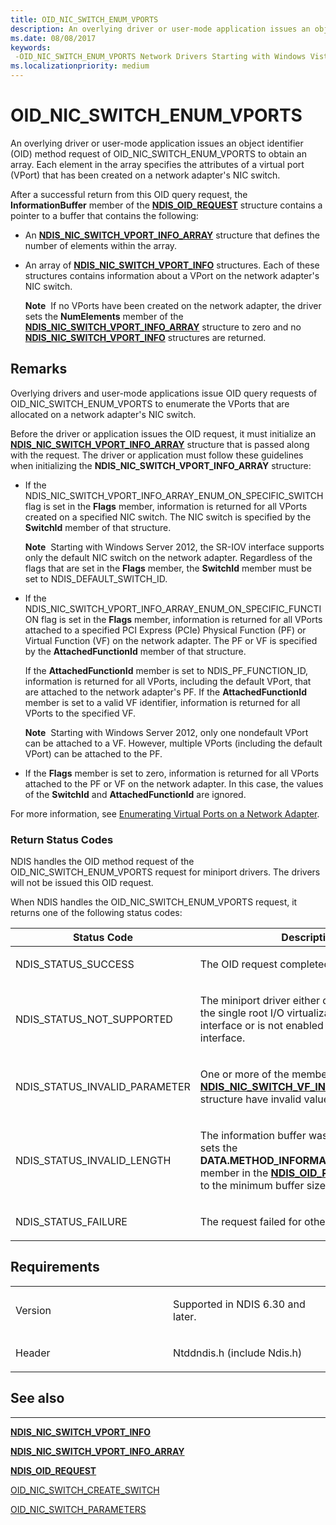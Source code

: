 ```yaml
---
title: OID_NIC_SWITCH_ENUM_VPORTS
description: An overlying driver or user-mode application issues an object identifier (OID) method request of OID_NIC_SWITCH_ENUM_VPORTS to obtain an array.
ms.date: 08/08/2017
keywords: 
 -OID_NIC_SWITCH_ENUM_VPORTS Network Drivers Starting with Windows Vista
ms.localizationpriority: medium
---
```


# OID\_NIC\_SWITCH\_ENUM\_VPORTS


An overlying driver or user-mode application issues an object identifier (OID) method request of OID\_NIC\_SWITCH\_ENUM\_VPORTS to obtain an array. Each element in the array specifies the attributes of a virtual port (VPort) that has been created on a network adapter's NIC switch.

After a successful return from this OID query request, the **InformationBuffer** member of the [**NDIS\_OID\_REQUEST**](/windows-hardware/drivers/ddi/ndis/ns-ndis-_ndis_oid_request) structure contains a pointer to a buffer that contains the following:

-   An [**NDIS\_NIC\_SWITCH\_VPORT\_INFO\_ARRAY**](/windows-hardware/drivers/ddi/ntddndis/ns-ntddndis-_ndis_nic_switch_vport_info_array) structure that defines the number of elements within the array.

-   An array of [**NDIS\_NIC\_SWITCH\_VPORT\_INFO**](/windows-hardware/drivers/ddi/ntddndis/ns-ntddndis-_ndis_nic_switch_vport_info) structures. Each of these structures contains information about a VPort on the network adapter's NIC switch.

    **Note**  If no VPorts have been created on the network adapter, the driver sets the **NumElements** member of the [**NDIS\_NIC\_SWITCH\_VPORT\_INFO\_ARRAY**](/windows-hardware/drivers/ddi/ntddndis/ns-ntddndis-_ndis_nic_switch_vport_info_array) structure to zero and no [**NDIS\_NIC\_SWITCH\_VPORT\_INFO**](/windows-hardware/drivers/ddi/ntddndis/ns-ntddndis-_ndis_nic_switch_vport_info) structures are returned.

     

Remarks
-------

Overlying drivers and user-mode applications issue OID query requests of OID\_NIC\_SWITCH\_ENUM\_VPORTS to enumerate the VPorts that are allocated on a network adapter's NIC switch.

Before the driver or application issues the OID request, it must initialize an [**NDIS\_NIC\_SWITCH\_VPORT\_INFO\_ARRAY**](/windows-hardware/drivers/ddi/ntddndis/ns-ntddndis-_ndis_nic_switch_vport_info_array) structure that is passed along with the request. The driver or application must follow these guidelines when initializing the **NDIS\_NIC\_SWITCH\_VPORT\_INFO\_ARRAY** structure:

-   If the NDIS\_NIC\_SWITCH\_VPORT\_INFO\_ARRAY\_ENUM\_ON\_SPECIFIC\_SWITCH flag is set in the **Flags** member, information is returned for all VPorts created on a specified NIC switch. The NIC switch is specified by the **SwitchId** member of that structure.

    **Note**  Starting with Windows Server 2012, the SR-IOV interface supports only the default NIC switch on the network adapter. Regardless of the flags that are set in the **Flags** member, the **SwitchId** member must be set to NDIS\_DEFAULT\_SWITCH\_ID.

     

-   If the NDIS\_NIC\_SWITCH\_VPORT\_INFO\_ARRAY\_ENUM\_ON\_SPECIFIC\_FUNCTION flag is set in the **Flags** member, information is returned for all VPorts attached to a specified PCI Express (PCIe) Physical Function (PF) or Virtual Function (VF) on the network adapter. The PF or VF is specified by the **AttachedFunctionId** member of that structure.

    If the **AttachedFunctionId** member is set to NDIS\_PF\_FUNCTION\_ID, information is returned for all VPorts, including the default VPort, that are attached to the network adapter's PF. If the **AttachedFunctionId** member is set to a valid VF identifier, information is returned for all VPorts to the specified VF.

    **Note**  Starting with Windows Server 2012, only one nondefault VPort can be attached to a VF. However, multiple VPorts (including the default VPort) can be attached to the PF.

     

-   If the **Flags** member is set to zero, information is returned for all VPorts attached to the PF or VF on the network adapter. In this case, the values of the **SwitchId** and **AttachedFunctionId** are ignored.

For more information, see [Enumerating Virtual Ports on a Network Adapter](./enumerating-virtual-ports-on-a-network-adapter.md).

### Return Status Codes

NDIS handles the OID method request of the OID\_NIC\_SWITCH\_ENUM\_VPORTS request for miniport drivers. The drivers will not be issued this OID request.

When NDIS handles the OID\_NIC\_SWITCH\_ENUM\_VPORTS request, it returns one of the following status codes:

<table>
<colgroup>
<col width="50%" />
<col width="50%" />
</colgroup>
<thead>
<tr class="header">
<th>Status Code</th>
<th>Description</th>
</tr>
</thead>
<tbody>
<tr class="odd">
<td><p>NDIS_STATUS_SUCCESS</p></td>
<td><p>The OID request completed successfully.</p></td>
</tr>
<tr class="even">
<td><p>NDIS_STATUS_NOT_SUPPORTED</p></td>
<td><p>The miniport driver either does not support the single root I/O virtualization (SR-IOV) interface or is not enabled to use the interface.</p></td>
</tr>
<tr class="odd">
<td><p>NDIS_STATUS_INVALID_PARAMETER</p></td>
<td><p>One or more of the members of the <a href="/windows-hardware/drivers/ddi/ntddndis/ns-ntddndis-_ndis_nic_switch_vf_info_array" data-raw-source="[&lt;strong&gt;NDIS_NIC_SWITCH_VF_INFO_ARRAY&lt;/strong&gt;](/windows-hardware/drivers/ddi/ntddndis/ns-ntddndis-_ndis_nic_switch_vf_info_array)"><strong>NDIS_NIC_SWITCH_VF_INFO_ARRAY</strong></a> structure have invalid values.</p></td>
</tr>
<tr class="even">
<td><p>NDIS_STATUS_INVALID_LENGTH</p></td>
<td><p>The information buffer was too short. NDIS sets the <strong>DATA.METHOD_INFORMATION.BytesNeeded</strong> member in the <a href="/windows-hardware/drivers/ddi/ndis/ns-ndis-_ndis_oid_request" data-raw-source="[&lt;strong&gt;NDIS_OID_REQUEST&lt;/strong&gt;](/windows-hardware/drivers/ddi/ndis/ns-ndis-_ndis_oid_request)"><strong>NDIS_OID_REQUEST</strong></a> structure to the minimum buffer size that is required.</p></td>
</tr>
<tr class="odd">
<td><p>NDIS_STATUS_FAILURE</p></td>
<td><p>The request failed for other reasons.</p></td>
</tr>
</tbody>
</table>

 

Requirements
------------

<table>
<colgroup>
<col width="50%" />
<col width="50%" />
</colgroup>
<tbody>
<tr class="odd">
<td><p>Version</p></td>
<td><p>Supported in NDIS 6.30 and later.</p></td>
</tr>
<tr class="even">
<td><p>Header</p></td>
<td>Ntddndis.h (include Ndis.h)</td>
</tr>
</tbody>
</table>

## See also


****
[**NDIS\_NIC\_SWITCH\_VPORT\_INFO**](/windows-hardware/drivers/ddi/ntddndis/ns-ntddndis-_ndis_nic_switch_vport_info)

[**NDIS\_NIC\_SWITCH\_VPORT\_INFO\_ARRAY**](/windows-hardware/drivers/ddi/ntddndis/ns-ntddndis-_ndis_nic_switch_vport_info_array)

[**NDIS\_OID\_REQUEST**](/windows-hardware/drivers/ddi/ndis/ns-ndis-_ndis_oid_request)

[OID\_NIC\_SWITCH\_CREATE\_SWITCH](oid-nic-switch-create-switch.md)

[OID\_NIC\_SWITCH\_PARAMETERS](oid-nic-switch-parameters.md)


